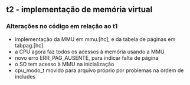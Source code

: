 ## t2 - implementação de memória virtual

### Alterações no código em relação ao t1

- implementação da MMU em mmu.[hc], e da tabela de páginas em tabpag.[hc]
- a CPU agora faz todos os acessos à memória usando a MMU
- novo erro ERR_PAG_AUSENTE, para indicar falta de página
- o SO tem acesso à MMU na inicialização
- cpu_modo_t movido para arquivo próprio por problemas na ordem de includes

